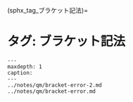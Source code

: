 (sphx_tag_ブラケット記法)=
# タグ: ブラケット記法

```{toctree}
---
maxdepth: 1
caption: 
---
../notes/qm/bracket-error-2.md
../notes/qm/bracket-error.md
```

